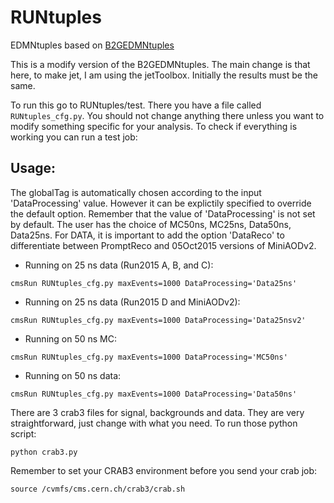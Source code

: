 # RUNtuples 

EDMNtuples based on [B2GEDMNtuples](https://github.com/cmsb2g/B2GAnaFW/tree/master)

This is a modify version of the B2GEDMNtuples. The main change is that here, to make jet, I am using the jetToolbox. Initially the results must be the same.

To run this go to RUNtuples/test. There you have a file called `RUNtuples_cfg.py`. You should not change anything there unless you want to modify something specific for your analysis. To check if everything is working you can run a test job:

## Usage:
The globalTag is automatically chosen according to the input 'DataProcessing' value. 
However it can be explictily specified to override the default option.
Remember that the value of 'DataProcessing' is not set by default. The user has the choice of MC50ns, MC25ns, Data50ns, Data25ns. 
For DATA, it is important to add the option 'DataReco' to differentiate between PromptReco and 05Oct2015 versions of MiniAODv2. 

* Running on 25 ns data (Run2015 A, B, and C):
```
cmsRun RUNtuples_cfg.py maxEvents=1000 DataProcessing='Data25ns'
```
* Running on 25 ns data (Run2015 D and MiniAODv2):
```
cmsRun RUNtuples_cfg.py maxEvents=1000 DataProcessing='Data25nsv2'
```
* Running on 50 ns MC:
```
cmsRun RUNtuples_cfg.py maxEvents=1000 DataProcessing='MC50ns'
```
* Running on 50 ns data:
```
cmsRun RUNtuples_cfg.py maxEvents=1000 DataProcessing='Data50ns'
```

There are 3 crab3 files for signal, backgrounds and data. They are very straightforward, just change with what you need. To run those python script:

```
python crab3.py
```

Remember to set your CRAB3 environment before you send your crab job:

```
source /cvmfs/cms.cern.ch/crab3/crab.sh
```

